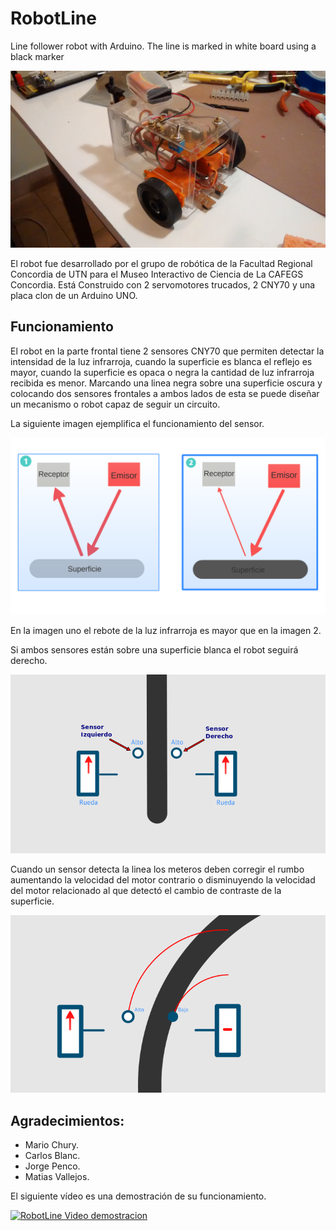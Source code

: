 RobotLine
========

Line follower robot with Arduino. The line is marked in white board using a black marker


![Imagen][id]

El robot fue desarrollado por el grupo de robótica de la Facultad Regional Concordia de UTN para el Museo Interactivo de Ciencia de La CAFEGS Concordia.
Está Construido con 2 servomotores trucados, 2 CNY70 y  una placa clon de un Arduino UNO.

Funcionamiento
---------------
El robot en la parte frontal tiene 2 sensores CNY70 que permiten detectar la intensidad de la luz infrarroja, cuando la superficie es blanca el reflejo es mayor, cuando la superficie es opaca o negra la cantidad de luz infrarroja recibida es menor.
Marcando una linea negra sobre una superficie oscura y colocando dos sensores frontales a ambos lados de esta se puede diseñar un mecanismo o robot capaz de seguir un circuito.

La siguiente imagen ejemplifica el funcionamiento del sensor.

![Imagen][sen]

En la imagen uno el rebote de la luz infrarroja es mayor que en la imagen 2. 

Si ambos sensores están sobre una superficie blanca el robot seguirá derecho.

![Imagen][seg]  

Cuando un sensor detecta la linea los meteros deben corregir el rumbo aumentando la velocidad del motor contrario o disminuyendo la velocidad del motor relacionado al que detectó el cambio de contraste de la superficie.

![Imagen][dob]  
   
Agradecimientos:
----------------
* Mario Chury.
* Carlos Blanc.
* Jorge Penco.
* Matias Vallejos.


El siguiente vídeo es una demostración de su funcionamiento.
 
[![RobotLine Video demostracion](http://img.youtube.com/vi/SeZ32AWF-9Q/0.jpg)](http://www.youtube.com/watch?v=SeZ32AWF-9Q)

[sen]: https://raw.githubusercontent.com/pablomoreira/RoboLine/master/img/ex2.png "Sensor"
[seg]: https://raw.githubusercontent.com/pablomoreira/RoboLine/master/img/ex0.png "Seguir"
[dob]: https://raw.githubusercontent.com/pablomoreira/RoboLine/master/img/ex1.png "Doblar"
[id]: https://raw.githubusercontent.com/pablomoreira/RoboLine/master/img/roboline.jpg " "
